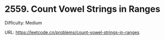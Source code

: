 # 2559. Count Vowel Strings in Ranges

Difficulty: Medium

URL: https://leetcode.cn/problems/count-vowel-strings-in-ranges

